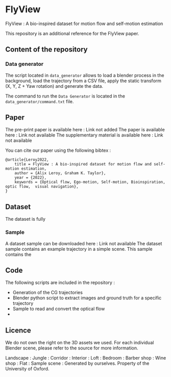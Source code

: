 # FlyView
FlyView : A bio-inspired dataset for motion flow and self-motion estimation

This repository is an additional reference for the FlyView paper.

## Content of the repository

### Data generator

The script located in `data_generator` allows to load a blender process in the background, load the trajectory from a CSV file, apply the static transform (X, Y, Z + Yaw rotation) and generate the data.

The command to run the `Data Generator` is located in the `data_generator/command.txt` file.

### 

## Paper

The pre-print paper is available here : Link not added
The paper is available here : Link not available
The supplementary material is available here : Link not available

You can cite our paper using the following bibtex :

```
@article{Leroy2022,
	title = FlyView : A bio-inspired dataset for motion flow and self-motion estimation,
	author = {Alix Leroy, Graham K. Taylor},
	year = {2022},
	keywords = {Optical flow, Ego-motion, Self-motion, Bioinspiration, optic flow,  visual navigation},
}
```

## Dataset

The dataset is fully 

### Sample
A dataset sample can be downloaded here : Link not available
The dataset sample contains an example trajectory in a simple scene. 
This sample contains the 

## Code

The following scripts are included in the repository :
- Generation of the CG trajectories
- Blender python script to extract images and ground truth for a specific trajectory
- Sample to read and convert the optical flow
- 

## Licence
We do not own the right on the 3D assets we used. For each individual Blender scene, please refer to the source for more information.

Landscape :
Jungle :
Corridor :
Interior :
Loft :
Bedroom :
Barber shop :
Wine shop :
Flat : 
Sample scene : Generated by ourselves. Property of the University of Oxford.

## 
